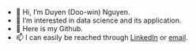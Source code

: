 - 👋 Hi, I’m Duyen (Doo-win) Nguyen.
- 👀 I’m interested in data science and its application.
- 🌱 Here is my Github.
- 📫 I can easily be reached through [LinkedIn](https://www.linkedin.com/in/duyen21/) or [email](duyen.nhh21@gmail.com).

<!---
duyen21/duyen21 is a ✨ special ✨ repository because its `README.md` (this file) appears on your GitHub profile.
You can click the Preview link to take a look at your changes.
--->
